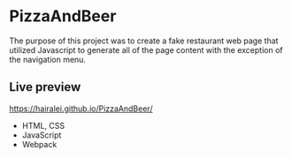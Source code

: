 # PizzaAndBeer
The purpose of this project was to create a fake restaurant web page that utilized Javascript to generate all of the page content with the exception of the navigation menu.

## Live preview
https://hairalei.github.io/PizzaAndBeer/

- HTML, CSS
- JavaScript
- Webpack
